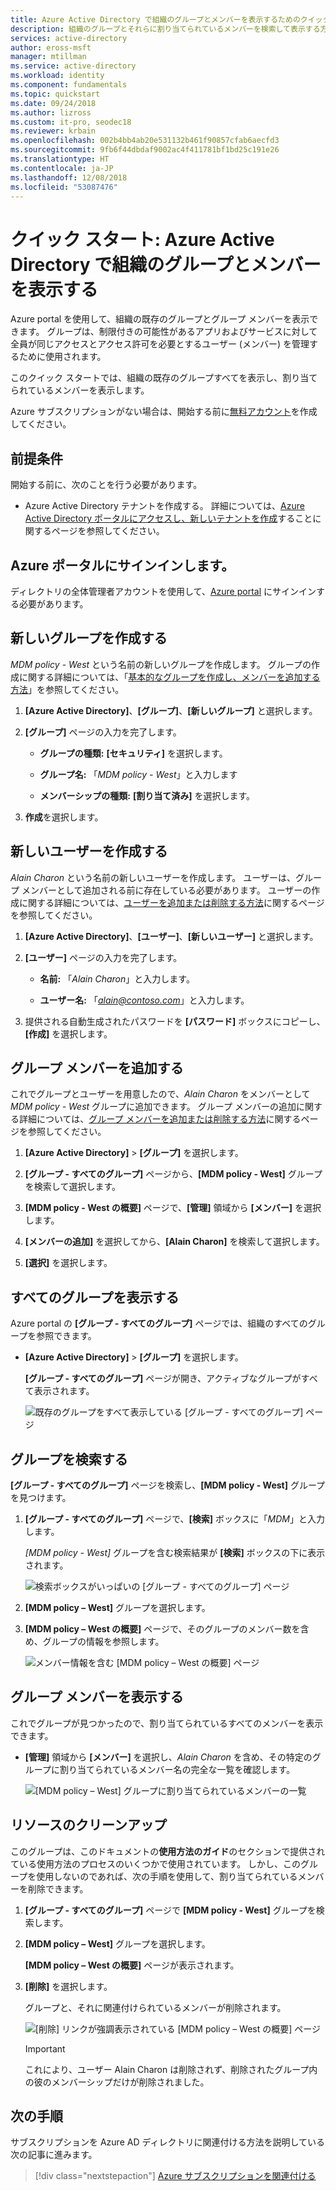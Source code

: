 ```yaml
---
title: Azure Active Directory で組織のグループとメンバーを表示するためのクイック スタート | Microsoft Docs
description: 組織のグループとそれらに割り当てられているメンバーを検索して表示する方法に関する手順。
services: active-directory
author: eross-msft
manager: mtillman
ms.service: active-directory
ms.workload: identity
ms.component: fundamentals
ms.topic: quickstart
ms.date: 09/24/2018
ms.author: lizross
ms.custom: it-pro, seodec18
ms.reviewer: krbain
ms.openlocfilehash: 002b4bb4ab20e531132b461f90857cfab6aecfd3
ms.sourcegitcommit: 9fb6f44dbdaf9002ac4f411781bf1bd25c191e26
ms.translationtype: HT
ms.contentlocale: ja-JP
ms.lasthandoff: 12/08/2018
ms.locfileid: "53087476"
---
```

<!--As a brand-new Azure AD administrator, I need to view my organization’s groups along with the assigned members, so I can manage permissions to apps and services for people in my organization-->

# <a name="quickstart-view-your-organizations-groups-and-members-in-azure-active-directory"></a>クイック スタート: Azure Active Directory で組織のグループとメンバーを表示する
Azure portal を使用して、組織の既存のグループとグループ メンバーを表示できます。 グループは、制限付きの可能性があるアプリおよびサービスに対して全員が同じアクセスとアクセス許可を必要とするユーザー (メンバー) を管理するために使用されます。

このクイック スタートでは、組織の既存のグループすべてを表示し、割り当てられているメンバーを表示します。

Azure サブスクリプションがない場合は、開始する前に[無料アカウント](https://azure.microsoft.com/free/)を作成してください。 

## <a name="prerequisites"></a>前提条件
開始する前に、次のことを行う必要があります。

- Azure Active Directory テナントを作成する。 詳細については、[Azure Active Directory ポータルにアクセスし、新しいテナントを作成](active-directory-access-create-new-tenant.md)することに関するページを参照してください。

## <a name="sign-in-to-the-azure-portal"></a>Azure ポータルにサインインします。
ディレクトリの全体管理者アカウントを使用して、[Azure portal](https://portal.azure.com/) にサインインする必要があります。

## <a name="create-a-new-group"></a>新しいグループを作成する 
_MDM policy - West_ という名前の新しいグループを作成します。 グループの作成に関する詳細については、「[基本的なグループを作成し、メンバーを追加する方法](active-directory-groups-create-azure-portal.md)」を参照してください。

1. **[Azure Active Directory]**、**[グループ]**、**[新しいグループ]** と選択します。

2. **[グループ]** ページの入力を完了します。
    
    - **グループの種類:** **[セキュリティ]** を選択します。
    
    - **グループ名:** 「_MDM policy - West_」と入力します
    
    - **メンバーシップの種類:** **[割り当て済み]** を選択します。

3. **作成**を選択します。

## <a name="create-a-new-user"></a>新しいユーザーを作成する
_Alain Charon_ という名前の新しいユーザーを作成します。 ユーザーは、グループ メンバーとして追加される前に存在している必要があります。 ユーザーの作成に関する詳細については、[ユーザーを追加または削除する方法](add-users-azure-active-directory.md)に関するページを参照してください。

1. **[Azure Active Directory]**、**[ユーザー]**、**[新しいユーザー]** と選択します。

2. **[ユーザー]** ページの入力を完了します。

    - **名前:** 「_Alain Charon_」と入力します。

    - **ユーザー名:** 「*alain@contoso.com*」と入力します。

3. 提供される自動生成されたパスワードを **[パスワード]** ボックスにコピーし、**[作成]** を選択します。

## <a name="add-a-group-member"></a>グループ メンバーを追加する
これでグループとユーザーを用意したので、_Alain Charon_ をメンバーとして _MDM policy - West_ グループに追加できます。 グループ メンバーの追加に関する詳細については、[グループ メンバーを追加または削除する方法](active-directory-groups-members-azure-portal.md)に関するページを参照してください。

1. **[Azure Active Directory]** > **[グループ]** を選択します。

2. **[グループ - すべてのグループ]** ページから、**[MDM policy - West]** グループを検索して選択します。

3. **[MDM policy - West の概要]** ページで、**[管理]** 領域から **[メンバー]** を選択します。

4. **[メンバーの追加]** を選択してから、**[Alain Charon]** を検索して選択します。

5. **[選択]** を選択します。

## <a name="view-all-groups"></a>すべてのグループを表示する
Azure portal の **[グループ - すべてのグループ]** ページでは、組織のすべてのグループを参照できます。

- **[Azure Active Directory]** > **[グループ]** を選択します。

    **[グループ - すべてのグループ]** ページが開き、アクティブなグループがすべて表示されます。

    ![既存のグループをすべて表示している [グループ - すべてのグループ] ページ](media/active-directory-groups-view-azure-portal/groups-all-groups-blade-with-all-groups.png)

## <a name="search-for-the-group"></a>グループを検索する
**[グループ - すべてのグループ]** ページを検索し、**[MDM policy - West]** グループを見つけます。

1. **[グループ - すべてのグループ]** ページで、**[検索]** ボックスに「_MDM_」と入力します。

    _[MDM policy - West]_ グループを含む検索結果が **[検索]** ボックスの下に表示されます。

    ![検索ボックスがいっぱいの [グループ - すべてのグループ] ページ](media/active-directory-groups-view-azure-portal/search-for-specific-group.png)

3. **[MDM policy – West]** グループを選択します。

4. **[MDM policy – West の概要]** ページで、そのグループのメンバー数を含め、グループの情報を参照します。

    ![メンバー情報を含む [MDM policy – West の概要] ページ](media/active-directory-groups-view-azure-portal/group-overview-blade.png)

## <a name="view-group-members"></a>グループ メンバーを表示する
これでグループが見つかったので、割り当てられているすべてのメンバーを表示できます。

- **[管理]** 領域から **[メンバー]** を選択し、_Alain Charon_ を含め、その特定のグループに割り当てられているメンバー名の完全な一覧を確認します。

    ![[MDM policy – West] グループに割り当てられているメンバーの一覧](media/active-directory-groups-view-azure-portal/groups-all-members.png)

## <a name="clean-up-resources"></a>リソースのクリーンアップ
このグループは、このドキュメントの**使用方法のガイド**のセクションで提供されている使用方法のプロセスのいくつかで使用されています。 しかし、このグループを使用しないのであれば、次の手順を使用して、割り当てられているメンバーを削除できます。

1. **[グループ - すべてのグループ]** ページで **[MDM policy - West]** グループを検索します。

2.  **[MDM policy – West]** グループを選択します。

    **[MDM policy – West の概要]** ページが表示されます。

3. **[削除]** を選択します。

    グループと、それに関連付けられているメンバーが削除されます。

    ![[削除] リンクが強調表示されている [MDM policy – West の概要] ページ](media/active-directory-groups-view-azure-portal/group-overview-blade-delete.png)

    >[!Important]
    >これにより、ユーザー Alain Charon は削除されず、削除されたグループ内の彼のメンバーシップだけが削除されました。

## <a name="next-steps"></a>次の手順
サブスクリプションを Azure AD ディレクトリに関連付ける方法を説明している次の記事に進みます。

> [!div class="nextstepaction"]
> [Azure サブスクリプションを関連付ける](active-directory-how-subscriptions-associated-directory.md)